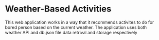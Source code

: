 # Weather-Based Activities
This web application works in a way that it recommends activites to do for bored person based on the current weather.
The application uses both weather API and db.json file data retrival and storage respectively 

